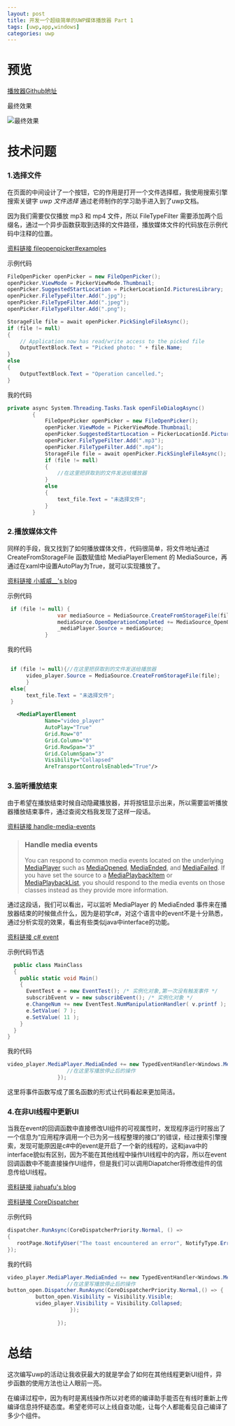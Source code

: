 ```yaml
---
layout: post
title: 开发一个超级简单的UWP媒体播放器 Part 1
tags: [uwp,app,windows]
categories: uwp
---
```



# 预览

[播放器Github地址](https://github.com/xfangfang/NetEasePlayer_UWP)

最终效果

![最终效果](http://o7sehhiee.bkt.clouddn.com/uvp_homework3_01.gif)

# 技术问题

### 1.选择文件

在页面的中间设计了一个按钮，它的作用是打开一个文件选择框，我使用搜索引擎搜索关键字 _uwp 文件选择_ 通过老师制作的学习助手进入到了uwp文档。

因为我们需要仅仅播放 mp3 和 mp4 文件，所以 FileTypeFilter 需要添加两个后缀名，通过一个异步函数获取到选择的文件路径，播放媒体文件的代码放在示例代码中注释的位置。

[资料链接 fileopenpicker#examples](https://docs.microsoft.com/zh-cn/uwp/api/windows.storage.pickers.fileopenpicker#examples)

示例代码

```c#
FileOpenPicker openPicker = new FileOpenPicker();
openPicker.ViewMode = PickerViewMode.Thumbnail;
openPicker.SuggestedStartLocation = PickerLocationId.PicturesLibrary;
openPicker.FileTypeFilter.Add(".jpg");
openPicker.FileTypeFilter.Add(".jpeg");
openPicker.FileTypeFilter.Add(".png");

StorageFile file = await openPicker.PickSingleFileAsync();
if (file != null)
{
    // Application now has read/write access to the picked file
    OutputTextBlock.Text = "Picked photo: " + file.Name;
}
else
{
    OutputTextBlock.Text = "Operation cancelled.";
}
```

我的代码

```c#
private async System.Threading.Tasks.Task openFileDialogAsync()
        {
            FileOpenPicker openPicker = new FileOpenPicker();
            openPicker.ViewMode = PickerViewMode.Thumbnail;
            openPicker.SuggestedStartLocation = PickerLocationId.PicturesLibrary;
            openPicker.FileTypeFilter.Add(".mp3");
            openPicker.FileTypeFilter.Add(".mp4");
            StorageFile file = await openPicker.PickSingleFileAsync();
            if (file != null)
            {
                //在这里把获取到的文件发送给播放器
            } 
            else
            {
                text_file.Text = "未选择文件";
            }
        }
```



### 2.播放媒体文件

同样的手段，我又找到了如何播放媒体文件，代码很简单，将文件地址通过 CreateFromStorageFile 函数赋值给 MediaPlayerElement 的 MediaSource，再通过在xaml中设置AutoPlay为True，就可以实现播放了。

[资料链接 小威威__'s blog](https://blog.csdn.net/linwh8/article/details/70314698)

示例代码

```c#
 if (file != null) {
                var mediaSource = MediaSource.CreateFromStorageFile(file);
                mediaSource.OpenOperationCompleted += MediaSource_OpenOperationCompleted;  
                _mediaPlayer.Source = mediaSource;
            }
```

我的代码

```c#
 
 if (file != null){//在这里把获取到的文件发送给播放器
      video_player.Source = MediaSource.CreateFromStorageFile(file);
      } 
 else{
      text_file.Text = "未选择文件";
 }

```

```xml
   <MediaPlayerElement 
            Name="video_player"
            AutoPlay="True"
            Grid.Row="0" 
            Grid.Column="0"
            Grid.RowSpan="3"
            Grid.ColumnSpan="3"
            Visibility="Collapsed"
            AreTransportControlsEnabled="True"/>
```



### 3.监听播放结束

由于希望在播放结束时候自动隐藏播放器，并将按钮显示出来，所以需要监听播放器播放结束事件，通过查阅文档我发现了这样一段话。

[资料链接 handle-media-events](https://docs.microsoft.com/zh-cn/uwp/api/windows.ui.xaml.controls.mediaplayerelement#handle-media-events)

> ### Handle media events
> You can respond to common media events located on the underlying [MediaPlayer](https://docs.microsoft.com/zh-cn/uwp/api/windows.media.playback.mediaplayer) such as [MediaOpened](https://docs.microsoft.com/zh-cn/uwp/api/windows.media.playback.mediaplayer.mediaopened), [MediaEnded](https://docs.microsoft.com/zh-cn/uwp/api/windows.media.playback.mediaplayer.mediaended), and [MediaFailed](https://docs.microsoft.com/zh-cn/uwp/api/windows.media.playback.mediaplayer.mediafailed). If you have set the source to a [MediaPlaybackItem](https://docs.microsoft.com/zh-cn/uwp/api/windows.media.playback.mediaplaybackitem) or [MediaPlaybackList](https://docs.microsoft.com/zh-cn/uwp/api/windows.media.playback.mediaplaybacklist), you should respond to the media events on those classes instead as they provide more information.

通过这段话，我们可以看出，可以监听 MediaPlayer 的 MediaEnded 事件来在播放器结束的时候做点什么，因为是初学c#，对这个语言中的event不是十分熟悉，通过分析实现的效果，看出有些类似java中interface的功能。

[资料链接 c# event](http://www.runoob.com/csharp/csharp-event.html )

示例代码节选

```c#
  public class MainClass
  {
    public static void Main()
    {
      EventTest e = new EventTest(); /* 实例化对象,第一次没有触发事件 */
      subscribEvent v = new subscribEvent(); /* 实例化对象 */
      e.ChangeNum += new EventTest.NumManipulationHandler( v.printf ); /* 注册 */
      e.SetValue( 7 );
      e.SetValue( 11 );
    }
  }
}
```



我的代码

```c#
video_player.MediaPlayer.MediaEnded += new TypedEventHandler<Windows.Media.Playback.MediaPlayer, object>((player,obj)=> {
                   //在这里写播放停止后的操作 
                });
```

这里将事件函数写成了匿名函数的形式让代码看起来更加简洁。

### 4.在非UI线程中更新UI

当我在event的回调函数中直接修改UI组件的可视属性时，发现程序运行时报出了一个信息为“应用程序调用一个已为另一线程整理的接口”的错误，经过搜索引擎搜索，发现可能原因是c#中的event是开启了一个新的线程的，这和java中的interface貌似有区别，因为不能在其他线程中操作UI线程中的内容，所以在event回调函数中不能直接操作UI组件，但是我们可以调用Diapatcher将修改组件的信息传给UI线程。

[资料链接 jiahuafu's blog](https://www.cnblogs.com/jiahuafu/p/5478695.html)

[资料链接 CoreDispatcher](https://docs.microsoft.com/en-us/uwp/api/Windows.UI.Core.CoreDispatcher)

示例代码

```c#
dispatcher.RunAsync(CoreDispatcherPriority.Normal, () =>
{
   rootPage.NotifyUser("The toast encountered an error", NotifyType.ErrorMessage);
});
```

我的代码


```c#
video_player.MediaPlayer.MediaEnded += new TypedEventHandler<Windows.Media.Playback.MediaPlayer, object>((player,obj)=> {
                   //在这里写播放停止后的操作 
button_open.Dispatcher.RunAsync(CoreDispatcherPriority.Normal,() => {
         button_open.Visibility = Visibility.Visible;
         video_player.Visibility = Visibility.Collapsed;
                    });
  
                }); 
```


# 总结

这次编写uwp的活动让我收获最大的就是学会了如何在其他线程更新UI组件，异步函数的使用方法也让人眼前一亮。

在编译过程中，因为有时是离线操作所以对老师的编译助手能否在有线时重新上传编译信息持怀疑态度。希望老师可以上线自查功能，让每个人都能看见自己编译了多少个组件。